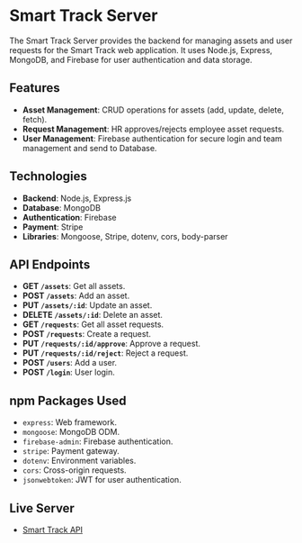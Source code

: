 # Smart Track Server

The Smart Track Server provides the backend for managing assets and user requests for the Smart Track web application. It uses Node.js, Express, MongoDB, and Firebase for user authentication and data storage.

## Features

- **Asset Management**: CRUD operations for assets (add, update, delete, fetch).
- **Request Management**: HR approves/rejects employee asset requests.
- **User Management**: Firebase authentication for secure login and team management and send to Database.

## Technologies

- **Backend**: Node.js, Express.js
- **Database**: MongoDB
- **Authentication**: Firebase
- **Payment**: Stripe
- **Libraries**: Mongoose, Stripe, dotenv, cors, body-parser

## API Endpoints

- **GET `/assets`**: Get all assets.
- **POST `/assets`**: Add an asset.
- **PUT `/assets/:id`**: Update an asset.
- **DELETE `/assets/:id`**: Delete an asset.
- **GET `/requests`**: Get all asset requests.
- **POST `/requests`**: Create a request.
- **PUT `/requests/:id/approve`**: Approve a request.
- **PUT `/requests/:id/reject`**: Reject a request.
- **POST `/users`**: Add a user.
- **POST `/login`**: User login.

## npm Packages Used

- `express`: Web framework.
- `mongoose`: MongoDB ODM.
- `firebase-admin`: Firebase authentication.
- `stripe`: Payment gateway.
- `dotenv`: Environment variables.
- `cors`: Cross-origin requests.
- `jsonwebtoken`: JWT for user authentication.

## Live Server

- [Smart Track API](https://smarttrackserver.vercel.app/)
